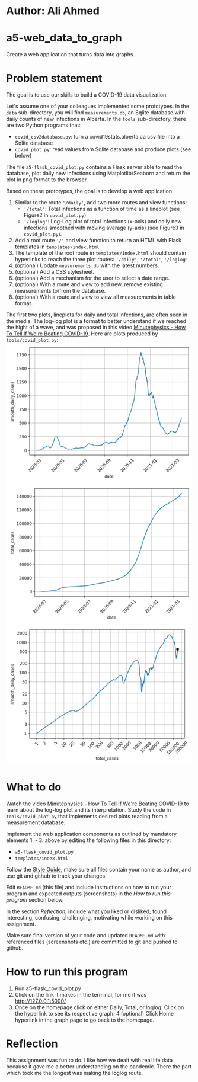 # Author: Ali Ahmed
# a5-web_data_to_graph
Create a web application that turns data into graphs.

# Problem statement
The goal is to use our skills to build a COVID-19 data visualization.

Let's assume one of your colleagues implemented some prototypes.
In the `data` sub-directory, you will find `measurements.db`, an Sqlite database with daily counts of new infections in Alberta. In the `tools` sub-directory, there are two Python programs that:
- `covid_csv2database.py`: turn a covid19stats.alberta.ca csv file into a Sqlite database
- `covid_plot.py`: read values from Sqlite database and produce plots (see below)

The file `a5-flask_covid_plot.py` contains a Flask server able to read the database, plot daily new infections using Matplotlib/Seaborn and return the plot in png format to the browser.

Based on these prototypes, the goal is to develop a web application:
1. Similar to the route `'/daily'`, add two more routes and view functions:
    - `'/total'`: Total infections as a function of time as a lineplot (see Figure2 in `covid_plot.py`).
    - `'/loglog'`: Log-Log plot of total infections (x-axis) and daily new infections smoothed with moving average (y-axis) (see Figure3 in `covid_plot.py`).
2. Add a root route `'/'` and view function to return an HTML with Flask templates in `templates/index.html` 
3. The template of the root route in `templates/index.html` should contain hyperlinks to reach the three plot routes: `'/daily'`, `'/total'`, `'/loglog'`.
4. (optional) Update `measurements.db` with the latest numbers.
5. (optional) Add a CSS stylesheet.
6. (optional) Add a mechanism for the user to select a date range.
7. (optional) With a route and view to add new, remove existing measurements to/from the database.
8. (optional) With a route and view to view all measurements in table format.

The first two plots, lineplots for daily and total infections, are often seen in the media. The log-log plot is a format to better understand if we reached the hight of a wave, and was proposed in this video [Minutephysics - How To Tell If We're Beating COVID-19](https://www.youtube.com/watch?v=54XLXg4fYsc). Here are plots produced by `tools/covid_plot.py`:
![](figure1.png)
![](figure2.png)
![](figure3.png)

# What to do
Watch the video [Minutephysics - How To Tell If We're Beating COVID-19](https://www.youtube.com/watch?v=54XLXg4fYsc) to learn about the log-log plot and its interpretation. 
Study the code in `tools/covid_plot.py` that implements desired plots reading from a measurement database.

Implement the web application components as outlined by mandatory elements 1. - 3. above by editing the following files in this directory:
- `a5-flask_covid_plot.py`
- `templates/index.html`

Follow the [Style Guide](StyleGuide.md), make sure all files contain your name as author, and use git and github to track your changes.

Edit `README.md` (this file) and include instructions on how to run your program and expected outputs (screenshots) in the _How to run this program_ section below. 

In the section *Reflection*, include what you liked or disliked; found interesting, confusing, challenging, motivating while working on this assignment.

Make sure final version of your code and updated `README.md` with referenced files (screenshots etc.) are committed to git and pushed to github. 

# How to run this program
1. Run a5-flask_covid_plot.py
2. Click on the link it makes in the terminal, for me it was http://127.0.0.1:5000/
3. Once on the homepage click on either Daily, Total, or loglog. Click on the hyperlink to see its respective graph.
4.(optional) Click Home hyperlink in the graph page to go back to the homepage.

# Reflection
This assignment was fun to do. I like how we dealt with real life data because it gave me a better understanding on the pandemic. There the part which took me the longest was making the loglog route. 
